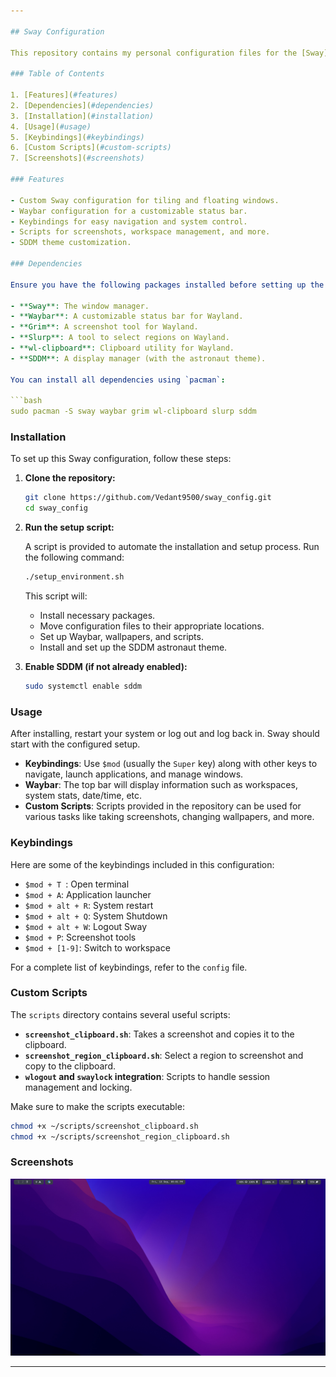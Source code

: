 ```yaml
---

## Sway Configuration

This repository contains my personal configuration files for the [Sway](https://swaywm.org/) window manager on Arch Linux. The configuration includes settings for Waybar, wallpapers, scripts, and custom keybindings to provide a clean, efficient, and productive tiling window management experience.

### Table of Contents

1. [Features](#features)
2. [Dependencies](#dependencies)
3. [Installation](#installation)
4. [Usage](#usage)
5. [Keybindings](#keybindings)
6. [Custom Scripts](#custom-scripts)
7. [Screenshots](#screenshots)

### Features

- Custom Sway configuration for tiling and floating windows.
- Waybar configuration for a customizable status bar.
- Keybindings for easy navigation and system control.
- Scripts for screenshots, workspace management, and more.
- SDDM theme customization.

### Dependencies

Ensure you have the following packages installed before setting up the configuration:

- **Sway**: The window manager.
- **Waybar**: A customizable status bar for Wayland.
- **Grim**: A screenshot tool for Wayland.
- **Slurp**: A tool to select regions on Wayland.
- **wl-clipboard**: Clipboard utility for Wayland.
- **SDDM**: A display manager (with the astronaut theme).

You can install all dependencies using `pacman`:

```bash
sudo pacman -S sway waybar grim wl-clipboard slurp sddm
```

### Installation

To set up this Sway configuration, follow these steps:

1. **Clone the repository:**

   ```bash
   git clone https://github.com/Vedant9500/sway_config.git
   cd sway_config
   ```

2. **Run the setup script:**

   A script is provided to automate the installation and setup process. Run the following command:

   ```bash
   ./setup_environment.sh
   ```

   This script will:

   - Install necessary packages.
   - Move configuration files to their appropriate locations.
   - Set up Waybar, wallpapers, and scripts.
   - Install and set up the SDDM astronaut theme.

3. **Enable SDDM (if not already enabled):**

   ```bash
   sudo systemctl enable sddm
   ```

### Usage

After installing, restart your system or log out and log back in. Sway should start with the configured setup.

- **Keybindings**: Use `$mod` (usually the `Super` key) along with other keys to navigate, launch applications, and manage windows.
- **Waybar**: The top bar will display information such as workspaces, system stats, date/time, etc.
- **Custom Scripts**: Scripts provided in the repository can be used for various tasks like taking screenshots, changing wallpapers, and more.

### Keybindings

Here are some of the keybindings included in this configuration:

- `$mod + T `: Open terminal
- `$mod + A`: Application launcher
- `$mod + alt + R`: System restart 
- `$mod + alt + Q`: System Shutdown
- `$mod + alt + W`: Logout Sway
- `$mod + P`: Screenshot tools
- `$mod + [1-9]`: Switch to workspace

For a complete list of keybindings, refer to the `config` file.

### Custom Scripts

The `scripts` directory contains several useful scripts:

- **`screenshot_clipboard.sh`**: Takes a screenshot and copies it to the clipboard.
- **`screenshot_region_clipboard.sh`**: Select a region to screenshot and copy to the clipboard.
- **`wlogout` and `swaylock` integration**: Scripts to handle session management and locking.

Make sure to make the scripts executable:

```bash
chmod +x ~/scripts/screenshot_clipboard.sh
chmod +x ~/scripts/screenshot_region_clipboard.sh
```

### Screenshots
![alt text](image.png)

---
```

